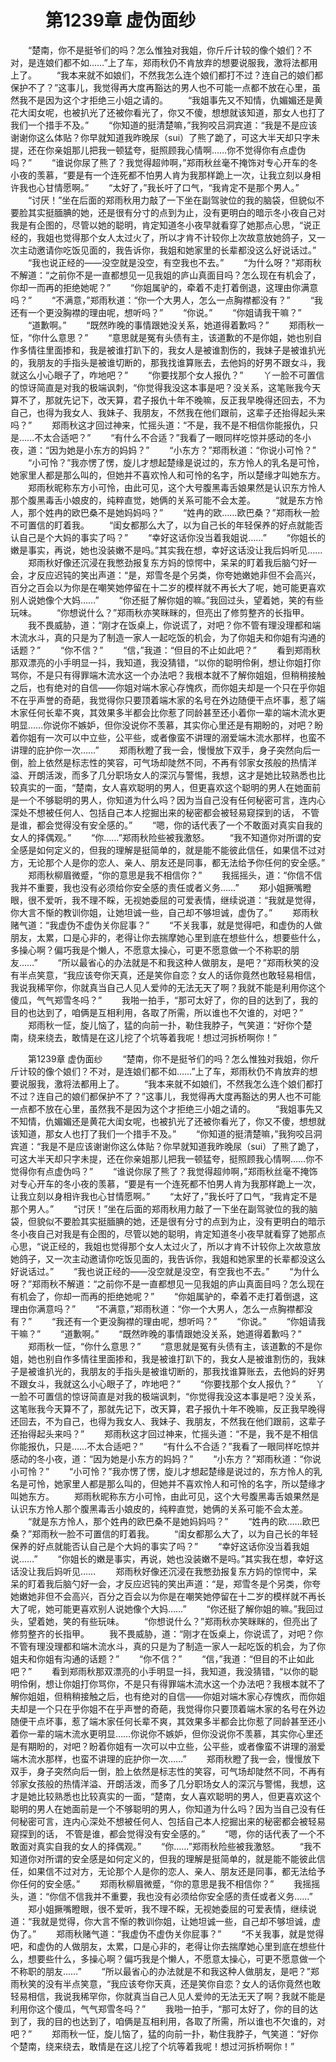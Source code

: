 # 　　第1239章 虚伪面纱
　　“楚南，你不是挺爷们的吗？怎么惟独对我姐，你斤斤计较的像个娘们？不对，是连娘们都不如……”上了车，郑雨秋仍不肯放弃的想要说服我，激将法都用上了。
　　“我本来就不如娘们，不然我怎么连个娘们都打不过？连自己的娘们都保护不了？”这事儿，我觉得再大度再豁达的男人也不可能一点都不放在心里，虽然我不是因为这个才拒绝三小姐之请的。
　　“我姐事先又不知情，仇媚媚还是黄花大闺女呢，也被扒光了还被你看光了，你又不傻，想想就该知道，那女人也打了我们一个措手不及。”
　　“你知道的挺清楚嘛，”我狗咬吕洞宾道：“我是不是应该谢谢你这么体贴？你早就知道我昨晚尿（sui）了熊了跪了，可这大半天却只字未提，还在你亲姐那儿把我一顿猛夸，挺照顾我心情啊……你不觉得你有点虚伪吗？”
　　“谁说你尿了熊了？我觉得超帅啊，”郑雨秋丝毫不掩饰对专心开车的冬小夜的羡慕，“要是有一个连死都不怕男人肯为我那样跪上一次，让我立刻以身相许我也心甘情愿啊。”
　　“太好了，”我长吁了口气，“我肯定不是那个男人。”
　　“讨厌！”坐在后面的郑雨秋用力敲了一下坐在副驾驶位的我的脑袋，但貌似不要脸其实挺腼腆的她，还是很有分寸的点到为止，没有更明白的暗示冬小夜自己对我是有企图的，尽管以她的聪明，肯定知道冬小夜早就看穿了她那点心思，“说正经的，我姐也觉得那个女人太过火了，所以才肯不计较你上次故意放她鸽子，又一次主动邀请你吃饭见面的，我告诉你，我姐和她家里的长辈都没这么好说话过。”
　　“我也说正经的——没空就是没空，有空我也不去。”
　　“为什么呀？”郑雨秋不解道：“之前你不是一直都想见一见我姐的庐山真面目吗？怎么现在有机会了，你却一而再的拒绝她呢？”
　　“你姐属驴的，牵着不走打着倒退，这理由你满意吗？”
　　“不满意，”郑雨秋道：“你一个大男人，怎么一点胸襟都没有？”
　　“我还有一个更没胸襟的理由呢，想听吗？”
　　“你说。”
　　“你姐请我干嘛？”
　　“道歉啊。”
　　“既然昨晚的事情跟她没关系，她道得着歉吗？”
　　郑雨秋一怔，“你什么意思？”
　　“意思就是冤有头债有主，该道歉的不是你姐，她也别自作多情往里面掺和，我是被谁打趴下的，我女人是被谁割伤的，我妹子是被谁扒光的，我朋友的手指头是被谁切断的，那我找谁算账去，去他妈的好男不跟女斗，我就这么小心眼子了，咋地吧？”
　　“你要找那个女人报仇？”
　　丫一脸不可置信的惊讶简直是对我的极端讽刺，“你觉得我没这本事是吧？没关系，这笔账我今天算不了，那就先记下，改天算，君子报仇十年不晚嘛，反正我早晚得还回去，不为自己，也得为我女人、我妹子、我朋友，不然我在他们跟前，这辈子还抬得起头来吗？”
　　郑雨秋这才回过神来，忙摇头道：“不是，我不是不相信你能报仇，只是……不太合适吧？”
　　“有什么不合适？”我看了一眼同样吃惊并感动的冬小夜，道：“因为她是小东方的妈妈？”
　　“小东方？”郑雨秋道：“你说小可怜？”
　　“小可怜？”我亦愣了愣，旋儿才想起楚缘是说过的，东方怜人的乳名是可怜，她家里人都是那么叫的，但她并不喜欢怜人和可怜的名字，所以楚缘才叫她东方。
　　郑雨秋昵称东方小可怜，由此可见，这个大号腹黑毒舌娘果然是认识东方怜人那个腹黑毒舌小娘皮的，纯粹直觉，她俩的关系可能不会太差。
　　“就是东方怜人，那个姓冉的欧巴桑不是她妈妈吗？”
　　“姓冉的欧……欧巴桑？”郑雨秋一脸不可置信的盯着我。
　　“闺女都那么大了，以为自己长的年轻保养的好点就能否认自己是个大妈的事实了吗？”
　　“幸好这话你没当着我姐说……”
　　“你姐长的嫩是事实，再说，她也没装嫩不是吗。”其实我在想，幸好这话没让我后妈听见……
　　郑雨秋好像还沉浸在我憋劲报复东方妈的惊愕中，呆呆的盯着我后脑勺好一会，才反应迟钝的笑出声道：“是，郑雪冬是个另类，你夸她嫩她非但不会高兴，百分之百会以为你是在嘲笑她停留在十二岁的模样就不再长大了呢，她可能更喜欢别人说她像个大妈……”
　　“你还挺了解你姐的嘛。”我回过头，望着她，笑的有些玩味。
　　“你想说什么？”郑雨秋亦笑眯眯的，但亮出了修剪整齐的长指甲。
　　我不畏威胁，道：“刚才在饭桌上，你说谎了，对吧？你不管有理没理都和端木流水斗，真的只是为了制造一家人一起吃饭的机会，为了你姐夫和你姐有沟通的话题？”
　　“你不信？”
　　“信，”我道：“但目的不止如此吧？”
　　看到郑雨秋那双漂亮的小手明显一抖，我知道，我没猜错，“以你的聪明伶俐，想让你姐打你骂你，不是只有得罪端木流水这一个办法吧？我根本就不了解你姐姐，但稍稍接触之后，也有绝对的自信——你姐对端木家心存愧疚，而你姐夫却是一个只在乎你姐不在乎声誉的奇葩，我觉得你只要顶着端木家的名号在外边随便干点坏事，惹了端木家任何长辈不爽，其效果多半都会比你惹了同龄甚至还小着你一辈的端木流水更明显……你说你不嫉妒，但你没说你不羡慕，其实你心里还是有期盼的，对吧？盼着你姐有一次可以中立些，公平些，或者像蛮不讲理的溺爱端木流水那样，也蛮不讲理的庇护你一次……”
　　郑雨秋瞪了我一会，慢慢放下双手，身子突然向后一倒，脸上依然是标志性的笑容，可气场却陡然不同，不再有邻家女孩般的热情洋溢、开朗活泼，而多了几分职场女人的深沉与警惕，我想，这才是她比较熟悉也比较真实的一面，“楚南，女人喜欢聪明的男人，但更喜欢这个聪明的男人在她面前是一个不够聪明的男人，你知道为什么吗？因为当自己没有任何秘密可言，连内心深处不想被任何人、包括自己本人挖掘出来的秘密都会被轻易窥探到的话， 不管是谁，都会觉得没有安全感的。”
　　“嗯，你的话代表了一个不敢面对真实自我的女人的择偶观。”
　　“你……”郑雨秋险些被我激怒。
　　“我不知道你对所谓的安全感是如何定义的，但我的理解是挺简单的，就是能不能彼此信任，如果信不过对方，无论那个人是你的恋人、亲人、朋友还是同事，都无法给予你任何的安全感。”
　　郑雨秋柳眉微蹙，“你的意思是我不相信你？”
　　我摇摇头，道：“你信不信我并不重要，我也没有必须给你安全感的责任或者义务……”
　　郑小姐撅嘴瞪眼，很不爱听，我不理不睬，无视她委屈的可爱表情，继续说道：“我就是觉得，你大言不惭的教训你姐，让她坦诚一些，自己却不够坦诚，虚伪了。”
　　郑雨秋赌气道：“我虚伪不虚伪关你屁事？”
　　“不关我事，就是觉得吧，和虚伪的人做朋友，太累，口是心非的，老得让你去揣摩她心里到底在想些什么，想要些什么，多操心啊？偏巧我是个懒人，不愿意太操心，可更不愿意做一个不称职的朋友……”
　　“所以最省心的办法就是不和我这种人做朋友，是吧？”郑雨秋笑的没有半点笑意，“我应该夸你天真，还是笑你自恋？女人的话你竟然也敢轻易相信，我说我稀罕你，你就真当自己人见人爱帅的无法无天了啊？我就不能是利用你这个傻瓜，气气郑雪冬吗？”
　　我啪一拍手，“那可太好了，你的目的达到了，我的目的也达到了，咱俩是互相利用，各取了所需，所以谁也不欠谁的，对吧？”
　　郑雨秋一怔，旋儿恼了，猛的向前一扑，勒住我脖子，气笑道：“好你个楚南，绕来绕去，敢情是在这儿挖了个坑等着我呢！想过河拆桥啊你！”

　　第1239章 虚伪面纱
　　“楚南，你不是挺爷们的吗？怎么惟独对我姐，你斤斤计较的像个娘们？不对，是连娘们都不如……”上了车，郑雨秋仍不肯放弃的想要说服我，激将法都用上了。
　　“我本来就不如娘们，不然我怎么连个娘们都打不过？连自己的娘们都保护不了？”这事儿，我觉得再大度再豁达的男人也不可能一点都不放在心里，虽然我不是因为这个才拒绝三小姐之请的。
　　“我姐事先又不知情，仇媚媚还是黄花大闺女呢，也被扒光了还被你看光了，你又不傻，想想就该知道，那女人也打了我们一个措手不及。”
　　“你知道的挺清楚嘛，”我狗咬吕洞宾道：“我是不是应该谢谢你这么体贴？你早就知道我昨晚尿（sui）了熊了跪了，可这大半天却只字未提，还在你亲姐那儿把我一顿猛夸，挺照顾我心情啊……你不觉得你有点虚伪吗？”
　　“谁说你尿了熊了？我觉得超帅啊，”郑雨秋丝毫不掩饰对专心开车的冬小夜的羡慕，“要是有一个连死都不怕男人肯为我那样跪上一次，让我立刻以身相许我也心甘情愿啊。”
　　“太好了，”我长吁了口气，“我肯定不是那个男人。”
　　“讨厌！”坐在后面的郑雨秋用力敲了一下坐在副驾驶位的我的脑袋，但貌似不要脸其实挺腼腆的她，还是很有分寸的点到为止，没有更明白的暗示冬小夜自己对我是有企图的，尽管以她的聪明，肯定知道冬小夜早就看穿了她那点心思，“说正经的，我姐也觉得那个女人太过火了，所以才肯不计较你上次故意放她鸽子，又一次主动邀请你吃饭见面的，我告诉你，我姐和她家里的长辈都没这么好说话过。”
　　“我也说正经的——没空就是没空，有空我也不去。”
　　“为什么呀？”郑雨秋不解道：“之前你不是一直都想见一见我姐的庐山真面目吗？怎么现在有机会了，你却一而再的拒绝她呢？”
　　“你姐属驴的，牵着不走打着倒退，这理由你满意吗？”
　　“不满意，”郑雨秋道：“你一个大男人，怎么一点胸襟都没有？”
　　“我还有一个更没胸襟的理由呢，想听吗？”
　　“你说。”
　　“你姐请我干嘛？”
　　“道歉啊。”
　　“既然昨晚的事情跟她没关系，她道得着歉吗？”
　　郑雨秋一怔，“你什么意思？”
　　“意思就是冤有头债有主，该道歉的不是你姐，她也别自作多情往里面掺和，我是被谁打趴下的，我女人是被谁割伤的，我妹子是被谁扒光的，我朋友的手指头是被谁切断的，那我找谁算账去，去他妈的好男不跟女斗，我就这么小心眼子了，咋地吧？”
　　“你要找那个女人报仇？”
　　丫一脸不可置信的惊讶简直是对我的极端讽刺，“你觉得我没这本事是吧？没关系，这笔账我今天算不了，那就先记下，改天算，君子报仇十年不晚嘛，反正我早晚得还回去，不为自己，也得为我女人、我妹子、我朋友，不然我在他们跟前，这辈子还抬得起头来吗？”
　　郑雨秋这才回过神来，忙摇头道：“不是，我不是不相信你能报仇，只是……不太合适吧？”
　　“有什么不合适？”我看了一眼同样吃惊并感动的冬小夜，道：“因为她是小东方的妈妈？”
　　“小东方？”郑雨秋道：“你说小可怜？”
　　“小可怜？”我亦愣了愣，旋儿才想起楚缘是说过的，东方怜人的乳名是可怜，她家里人都是那么叫的，但她并不喜欢怜人和可怜的名字，所以楚缘才叫她东方。
　　郑雨秋昵称东方小可怜，由此可见，这个大号腹黑毒舌娘果然是认识东方怜人那个腹黑毒舌小娘皮的，纯粹直觉，她俩的关系可能不会太差。
　　“就是东方怜人，那个姓冉的欧巴桑不是她妈妈吗？”
　　“姓冉的欧……欧巴桑？”郑雨秋一脸不可置信的盯着我。
　　“闺女都那么大了，以为自己长的年轻保养的好点就能否认自己是个大妈的事实了吗？”
　　“幸好这话你没当着我姐说……”
　　“你姐长的嫩是事实，再说，她也没装嫩不是吗。”其实我在想，幸好这话没让我后妈听见……
　　郑雨秋好像还沉浸在我憋劲报复东方妈的惊愕中，呆呆的盯着我后脑勺好一会，才反应迟钝的笑出声道：“是，郑雪冬是个另类，你夸她嫩她非但不会高兴，百分之百会以为你是在嘲笑她停留在十二岁的模样就不再长大了呢，她可能更喜欢别人说她像个大妈……”
　　“你还挺了解你姐的嘛。”我回过头，望着她，笑的有些玩味。
　　“你想说什么？”郑雨秋亦笑眯眯的，但亮出了修剪整齐的长指甲。
　　我不畏威胁，道：“刚才在饭桌上，你说谎了，对吧？你不管有理没理都和端木流水斗，真的只是为了制造一家人一起吃饭的机会，为了你姐夫和你姐有沟通的话题？”
　　“你不信？”
　　“信，”我道：“但目的不止如此吧？”
　　看到郑雨秋那双漂亮的小手明显一抖，我知道，我没猜错，“以你的聪明伶俐，想让你姐打你骂你，不是只有得罪端木流水这一个办法吧？我根本就不了解你姐姐，但稍稍接触之后，也有绝对的自信——你姐对端木家心存愧疚，而你姐夫却是一个只在乎你姐不在乎声誉的奇葩，我觉得你只要顶着端木家的名号在外边随便干点坏事，惹了端木家任何长辈不爽，其效果多半都会比你惹了同龄甚至还小着你一辈的端木流水更明显……你说你不嫉妒，但你没说你不羡慕，其实你心里还是有期盼的，对吧？盼着你姐有一次可以中立些，公平些，或者像蛮不讲理的溺爱端木流水那样，也蛮不讲理的庇护你一次……”
　　郑雨秋瞪了我一会，慢慢放下双手，身子突然向后一倒，脸上依然是标志性的笑容，可气场却陡然不同，不再有邻家女孩般的热情洋溢、开朗活泼，而多了几分职场女人的深沉与警惕，我想，这才是她比较熟悉也比较真实的一面，“楚南，女人喜欢聪明的男人，但更喜欢这个聪明的男人在她面前是一个不够聪明的男人，你知道为什么吗？因为当自己没有任何秘密可言，连内心深处不想被任何人、包括自己本人挖掘出来的秘密都会被轻易窥探到的话， 不管是谁，都会觉得没有安全感的。”
　　“嗯，你的话代表了一个不敢面对真实自我的女人的择偶观。”
　　“你……”郑雨秋险些被我激怒。
　　“我不知道你对所谓的安全感是如何定义的，但我的理解是挺简单的，就是能不能彼此信任，如果信不过对方，无论那个人是你的恋人、亲人、朋友还是同事，都无法给予你任何的安全感。”
　　郑雨秋柳眉微蹙，“你的意思是我不相信你？”
　　我摇摇头，道：“你信不信我并不重要，我也没有必须给你安全感的责任或者义务……”
　　郑小姐撅嘴瞪眼，很不爱听，我不理不睬，无视她委屈的可爱表情，继续说道：“我就是觉得，你大言不惭的教训你姐，让她坦诚一些，自己却不够坦诚，虚伪了。”
　　郑雨秋赌气道：“我虚伪不虚伪关你屁事？”
　　“不关我事，就是觉得吧，和虚伪的人做朋友，太累，口是心非的，老得让你去揣摩她心里到底在想些什么，想要些什么，多操心啊？偏巧我是个懒人，不愿意太操心，可更不愿意做一个不称职的朋友……”
　　“所以最省心的办法就是不和我这种人做朋友，是吧？”郑雨秋笑的没有半点笑意，“我应该夸你天真，还是笑你自恋？女人的话你竟然也敢轻易相信，我说我稀罕你，你就真当自己人见人爱帅的无法无天了啊？我就不能是利用你这个傻瓜，气气郑雪冬吗？”
　　我啪一拍手，“那可太好了，你的目的达到了，我的目的也达到了，咱俩是互相利用，各取了所需，所以谁也不欠谁的，对吧？”
　　郑雨秋一怔，旋儿恼了，猛的向前一扑，勒住我脖子，气笑道：“好你个楚南，绕来绕去，敢情是在这儿挖了个坑等着我呢！想过河拆桥啊你！”
